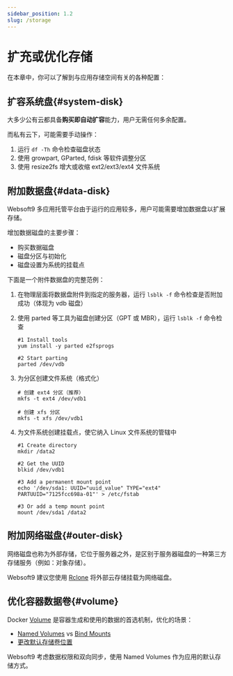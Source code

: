 ```yaml
---
sidebar_position: 1.2
slug: /storage
---
```


# 扩充或优化存储

在本章中，你可以了解到与应用存储空间有关的各种配置：  

## 扩容系统盘{#system-disk}

大多少公有云都具备**购买即自动扩容**能力，用户无需任何多余配置。  

而私有云下，可能需要手动操作：

1. 运行 `df -Th` 命令检查磁盘状态
2. 使用 growpart, GParted, fdisk 等软件调整分区
3. 使用 resize2fs 增大或收缩 ext2/ext3/ext4 文件系统

## 附加数据盘{#data-disk}

Websoft9 多应用托管平台由于运行的应用较多，用户可能需要增加数据盘以扩展存储。

增加数据磁盘的主要步骤：

* 购买数据磁盘
* 磁盘分区与初始化
* 磁盘设置为系统的挂载点

下面是一个附件数据盘的完整范例：  

1. 在物理层面将数据盘附件到指定的服务器，运行 `lsblk -f` 命令检查是否附加成功（体现为 vdb 磁盘）

2. 使用 parted 等工具为磁盘创建分区（GPT 或 MBR），运行 `lsblk -f` 命令检查

   ```
   #1 Install tools
   yum install -y parted e2fsprogs

   #2 Start parting
   parted /dev/vdb
   ```

3. 为分区创建文件系统（格式化）
    ```
    # 创建 ext4 分区（推荐）
    mkfs -t ext4 /dev/vdb1

    # 创建 xfs 分区
    mkfs -t xfs /dev/vdb1
    ```
4. 为文件系统创建挂载点，使它纳入 Linux 文件系统的管辖中

   ```
   #1 Create directory
   mkdir /data2

   #2 Get the UUID
   blkid /dev/vdb1

   #3 Add a permanent mount point
   echo '/dev/sda1: UUID="uuid_value" TYPE="ext4" PARTUUID="7125fcc698a-01"' > /etc/fstab

   #3 Or add a temp mount point
   mount /dev/sda1 /data2
   ```

## 附加网络磁盘{#outer-disk}

网络磁盘也称为外部存储，它位于服务器之外，是区别于服务器磁盘的一种第三方存储服务（例如：对象存储）。    

Websoft9 建议您使用 [Rclone](https://rclone.org/commands/rclone_mount/) 将外部云存储挂载为网络磁盘。  

## 优化容器数据卷{#volume}

Docker [Volume](https://docs.docker.com/storage/volumes/) 是容器生成和使用的数据的首选机制，优化的场景：

- [Named Volumes](https://docs.docker.com/storage/volumes/) vs [Bind Mounts](https://docs.docker.com/storage/bind-mounts/) 
- [更改默认存储卷位置](./docker-server#changepath)

Websoft9 考虑数据权限和双向同步，使用 Named Volumes 作为应用的默认存储方式。  
